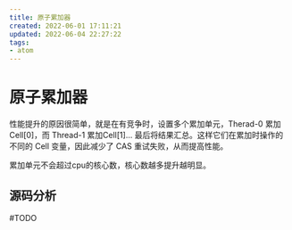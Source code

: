 ```yaml
---
title: 原子累加器
created: 2022-06-01 17:11:21
updated: 2022-06-04 22:27:22
tags: 
- atom
---
```


# 原子累加器

性能提升的原因很简单，就是在有竞争时，设置多个累加单元，Therad-0 累加 Cell[0]，而 Thread-1 累加Cell[1]... 最后将结果汇总。这样它们在累加时操作的不同的 Cell 变量，因此减少了 CAS 重试失败，从而提高性能。

累加单元不会超过cpu的核心数，核心数越多提升越明显。

## 源码分析

#TODO